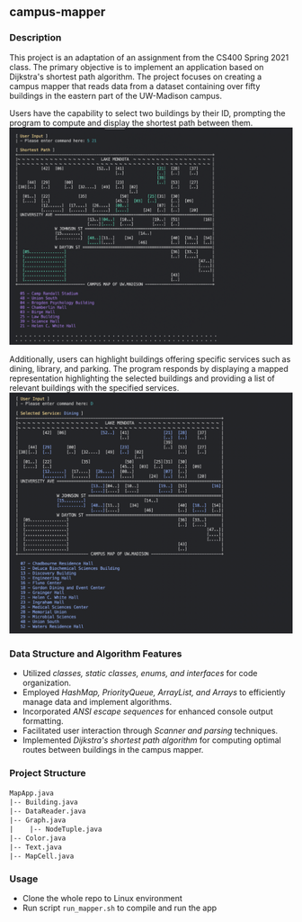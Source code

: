 ## campus-mapper

### Description
This project is an adaptation of an assignment from the CS400 Spring 2021 class. The primary objective is to implement an application based on Dijkstra's shortest path algorithm. The project focuses on creating a campus mapper that reads data from a dataset containing over fifty buildings in the eastern part of the UW-Madison campus.

Users have the capability to select two buildings by their ID, prompting the program to compute and display the shortest path between them. 
![shortest_path_searching](img/pathfinding.png)

Additionally, users can highlight buildings offering specific services such as dining, library, and parking. The program responds by displaying a mapped representation highlighting the selected buildings and providing a list of relevant buildings with the specified services.
![service_selection](img/service_select.png)

### Data Structure and Algorithm Features
- Utilized *classes, static classes, enums, and interfaces* for code organization.
- Employed *HashMap, PriorityQueue, ArrayList, and Arrays* to efficiently manage data and implement algorithms.
- Incorporated *ANSI escape sequences* for enhanced console output formatting.
- Facilitated user interaction through *Scanner and parsing* techniques.
- Implemented *Dijkstra's shortest path algorithm* for computing optimal routes between buildings in the campus mapper.

### Project Structure
```
MapApp.java
|-- Building.java
|-- DataReader.java
|-- Graph.java
|    |-- NodeTuple.java
|-- Color.java
|-- Text.java
|-- MapCell.java
```

### Usage
- Clone the whole repo to Linux environment
- Run script `run_mapper.sh` to compile and run the app
